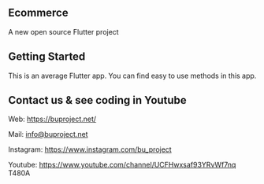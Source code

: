 Ecommerce
------------------------------------------------------------------------------------------------------------
A new open source Flutter project

Getting Started
------------------------------------------------------------------------------------------------------------
This is an average Flutter app. You can find easy to use 
methods in this app.
 
       

     

Contact us & see coding in Youtube
------------------------------------------------------------------------------------------------------------------------------------
Web: https://buproject.net/

Mail: info@buproject.net

Instagram: https://www.instagram.com/bu_project

Youtube: 
https://www.youtube.com/channel/UCFHwxsaf93YRvWf7nq
T480A
